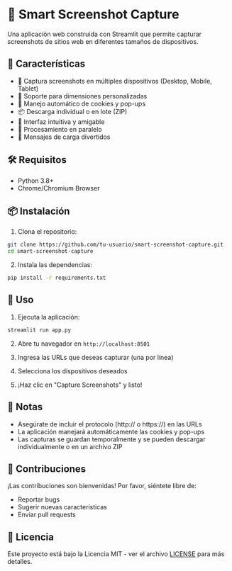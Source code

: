 # 📸 Smart Screenshot Capture

Una aplicación web construida con Streamlit que permite capturar screenshots de sitios web en diferentes tamaños de dispositivos.

## 🌟 Características

- 📱 Captura screenshots en múltiples dispositivos (Desktop, Mobile, Tablet)
- 🎯 Soporte para dimensiones personalizadas
- 🍪 Manejo automático de cookies y pop-ups
- 📦 Descarga individual o en lote (ZIP)
- 🎨 Interfaz intuitiva y amigable
- 🚀 Procesamiento en paralelo
- 🌈 Mensajes de carga divertidos

## 🛠️ Requisitos

- Python 3.8+
- Chrome/Chromium Browser

## 📦 Instalación

1. Clona el repositorio:
```bash
git clone https://github.com/tu-usuario/smart-screenshot-capture.git
cd smart-screenshot-capture
```

2. Instala las dependencias:
```bash
pip install -r requirements.txt
```

## 🚀 Uso

1. Ejecuta la aplicación:
```bash
streamlit run app.py
```

2. Abre tu navegador en `http://localhost:8501`

3. Ingresa las URLs que deseas capturar (una por línea)

4. Selecciona los dispositivos deseados

5. ¡Haz clic en "Capture Screenshots" y listo!

## 📝 Notas

- Asegúrate de incluir el protocolo (http:// o https://) en las URLs
- La aplicación manejará automáticamente las cookies y pop-ups
- Las capturas se guardan temporalmente y se pueden descargar individualmente o en un archivo ZIP

## 🤝 Contribuciones

¡Las contribuciones son bienvenidas! Por favor, siéntete libre de:

- Reportar bugs
- Sugerir nuevas características
- Enviar pull requests

## 📄 Licencia

Este proyecto está bajo la Licencia MIT - ver el archivo [LICENSE](LICENSE) para más detalles. 